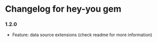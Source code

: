 # Changelog for hey-you gem

### 1.2.0
- Feature: data source extensions (check readme for more information)